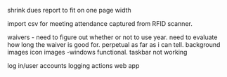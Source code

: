 
shrink dues report to fit on one page width


import csv for meeting attendance captured from RFID scanner.
 
waivers - need to figure out whether or not to use year. need to evaluate how long the waiver is good for. perpetual as far as i can tell.
background images 
icon images -windows functional. taskbar not working

log in/user accounts 
logging actions 
web app 